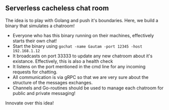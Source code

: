 ## Serverless cacheless chat room 

The idea is to play with Golang and push it's boundaries. Here, we build a 
binary that simulates a chatroom! 

* Everyone who has this binary running on their machines, effectively starts their own chat!
* Start the binary using `gochat -name Gautam -port 12345 -host 192.168.1.12` 
* It broadcasts on port 33333 to update any new chatroom about it's existance. Effectively, this is also a health check
* It listens on the port mentioned in the cmd line for any incoming requests for chatting.
* All communication is via gRPC so that we are very sure about the structure of the messages exchanges.
* Channels and Go-routines should be used to manage each chatroom for public and private messaging!

Innovate over this idea!
